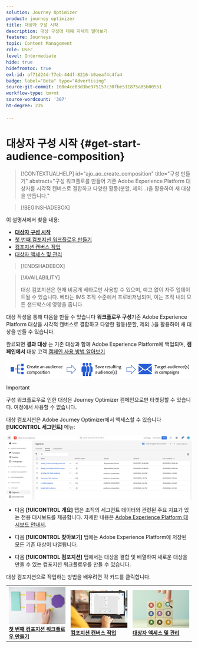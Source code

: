```yaml
---
solution: Journey Optimizer
product: journey optimizer
title: 대상자 구성 시작
description: 대상 구성에 대해 자세히 알아보기
feature: Journeys
topic: Content Management
role: User
level: Intermediate
hide: true
hidefromtoc: true
exl-id: af71d24d-77eb-44df-8216-b0aeaf4c4fa4
badge: label="Beta" type="Advertising"
source-git-commit: 160e4ce03d3be975157c30fbe511875a85b00551
workflow-type: tm+mt
source-wordcount: '307'
ht-degree: 23%

---
```


# 대상자 구성 시작 {#get-start-audience-composition}

>[!CONTEXTUALHELP]
>id="ajo_ao_create_composition"
>title="구성 만들기"
>abstract="구성 워크플로를 만들어 기존 Adobe Experience Platform 대상자를 시각적 캔버스로 결합하고 다양한 활동(분할, 제외...)을 활용하여 새 대상을 만듭니다."

>[!BEGINSHADEBOX]

이 설명서에서 찾을 내용:

* **[대상자 구성 시작](get-started-audience-orchestration.md)**
* [첫 번째 컴포지션 워크플로우 만들기](create-compositions.md)
* [컴포지션 캔버스 작업](composition-canvas.md)
* [대상자 액세스 및 관리](access-audiences.md)

>[!ENDSHADEBOX]

>[!AVAILABILITY]
>
>대상 컴포지션은 현재 비공개 베타로만 사용할 수 있으며, 예고 없이 자주 업데이트될 수 있습니다. 베타는 IMS 조직 수준에서 프로비저닝되며, 이는 조직 내의 모든 샌드박스에 영향을 줍니다.

대상 작성을 통해 다음을 만들 수 있습니다 **워크플로우 구성**&#x200B;기존 Adobe Experience Platform 대상을 시각적 캔버스로 결합하고 다양한 활동(분할, 제외..)을 활용하여 새 대상을 만들 수 있습니다.

완료되면 **결과 대상** 는 기존 대상과 함께 Adobe Experience Platform에 백업되며, **캠페인에서** 대상 고객 [캠페인 사용 방법 알아보기](../campaigns/get-started-with-campaigns.md)

![](assets/audiences-process.png)

>[!IMPORTANT]
>
>구성 워크플로우로 인한 대상은 Journey Optimizer 캠페인으로만 타겟팅할 수 있습니다. 여정에서 사용할 수 없습니다.

대상 컴포지션은 Adobe Journey Optimizer에서 액세스할 수 있습니다 **[!UICONTROL 세그먼트]** 메뉴:

![](assets/audiences-browse.png)

* 다음 **[!UICONTROL 개요]** 탭은 조직의 세그먼트 데이터와 관련된 주요 지표가 있는 전용 대시보드를 제공합니다. 자세한 내용은 [Adobe Experience Platform 대시보드 안내서](https://experienceleague.adobe.com/docs/experience-platform/dashboards/guides/segments.html).

* 다음 **[!UICONTROL 찾아보기]** 탭에는 Adobe Experience Platform에 저장된 모든 기존 대상이 나열됩니다.

* 다음 **[!UICONTROL 컴포지션]** 탭에서는 대상을 결합 및 배열하여 새로운 대상을 만들 수 있는 컴포지션 워크플로우를 만들 수 있습니다.

대상 컴포지션으로 작업하는 방법을 배우려면 각 카드를 클릭합니다.

<table style="table-layout:fixed"><tr style="border: 0;">
<td><a href="create-compositions.md"><img alt="컴포지션 워크플로우 만들기" src="../assets/do-not-localize/ao-workflows.jpg"></a>
<div><a href="create-compositions.md"><strong>첫 번째 컴포지션 워크플로우 만들기</strong></a></div></td>
<td><a href="composition-canvas.md"><img alt="컴포지션 캔버스 작업" src="../assets/do-not-localize/ao-canvas.jpg"></a>
<div><a href="composition-canvas.md"><strong>컴포지션 캔버스 작업</strong></a></div></td>
<td><a href="access-audiences.md"><img alt="대상자 액세스 및 관리" src="../assets/do-not-localize/ao-audiences.jpeg"></a>
<div><a href="access-audiences.md"><strong>대상자 액세스 및 관리</strong></a></div></td>
</tr></table>
